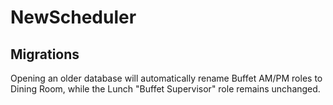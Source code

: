 # NewScheduler

## Migrations

Opening an older database will automatically rename Buffet AM/PM roles to Dining Room, while the Lunch "Buffet Supervisor" role remains unchanged.

